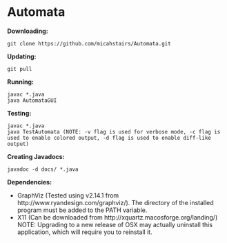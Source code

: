 # Automata

<b>Downloading:</b>

    git clone https://github.com/micahstairs/Automata.git
    
<b>Updating:</b>

    git pull

<b>Running:</b>

    javac *.java
    java AutomataGUI

<b>Testing:</b>

    javac *.java
    java TestAutomata (NOTE: -v flag is used for verbose mode, -c flag is used to enable colored output, -d flag is used to enable diff-like output)
   
<b>Creating Javadocs:</b>

    javadoc -d docs/ *.java

<b>Dependencies:</b>

<ul>
<li>GraphViz (Tested using v2.14.1 from http://www.ryandesign.com/graphviz/). The directory of the installed program must be added to the PATH variable.</li>
<li>X11 (Can be downloaded from http://xquartz.macosforge.org/landing/) NOTE: Upgrading to a new release of OSX may actually uninstall this application, which will require you to reinstall it.</li>
</ul>
